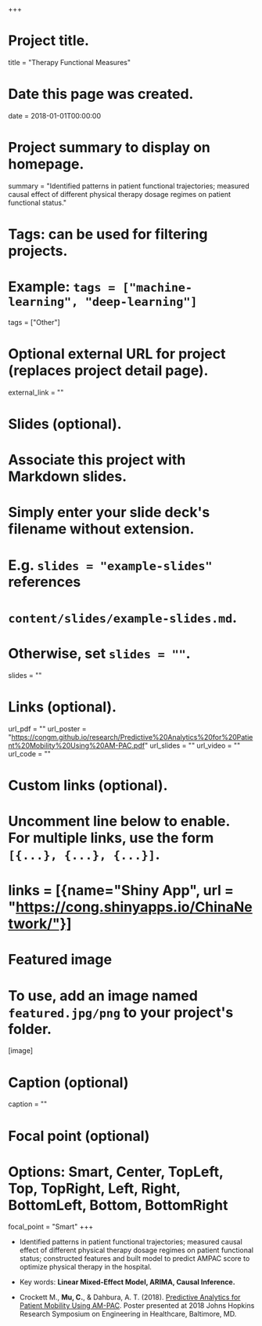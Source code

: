 +++
# Project title.
title = "Therapy Functional Measures"

# Date this page was created.
date = 2018-01-01T00:00:00

# Project summary to display on homepage.
summary = "Identified patterns in patient functional trajectories; measured causal effect of different physical therapy dosage regimes on patient functional status."

# Tags: can be used for filtering projects.
# Example: `tags = ["machine-learning", "deep-learning"]`
tags = ["Other"]

# Optional external URL for project (replaces project detail page).
external_link = ""

# Slides (optional).
#   Associate this project with Markdown slides.
#   Simply enter your slide deck's filename without extension.
#   E.g. `slides = "example-slides"` references 
#   `content/slides/example-slides.md`.
#   Otherwise, set `slides = ""`.
slides = ""

# Links (optional).
url_pdf = ""
url_poster = "https://congm.github.io/research/Predictive%20Analytics%20for%20Patient%20Mobility%20Using%20AM-PAC.pdf"
url_slides = ""
url_video = ""
url_code = ""

# Custom links (optional).
#   Uncomment line below to enable. For multiple links, use the form `[{...}, {...}, {...}]`.
# links = [{name="Shiny App", url = "https://cong.shinyapps.io/ChinaNetwork/"}]

# Featured image
# To use, add an image named `featured.jpg/png` to your project's folder. 
[image]
  # Caption (optional)
  caption = ""
  
  # Focal point (optional)
  # Options: Smart, Center, TopLeft, Top, TopRight, Left, Right, BottomLeft, Bottom, BottomRight
  focal_point = "Smart"
+++

- Identified patterns in patient functional trajectories; measured causal effect of different physical therapy dosage regimes on patient functional status; constructed features and built model to predict AMPAC score to optimize physical therapy in the hospital.

- Key words: **Linear Mixed-Effect Model, ARIMA, Causal Inference.**

- Crockett M., **Mu, C.**, & Dahbura, A. T. (2018). [Predictive Analytics for Patient Mobility Using AM-PAC](https://congm.github.io/research/Predictive%20Analytics%20for%20Patient%20Mobility%20Using%20AM-PAC.pdf). Poster presented at 2018 Johns Hopkins Research Symposium on Engineering in Healthcare, Baltimore, MD. 







